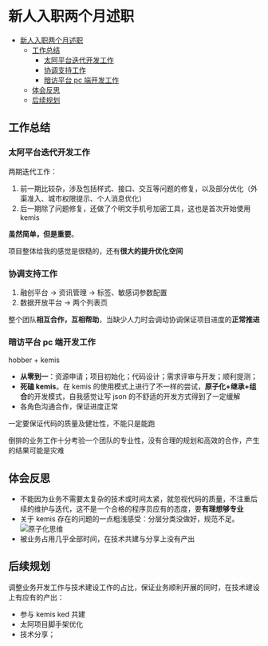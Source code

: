 # 新人入职两个月述职

<!-- TOC -->

-   [新人入职两个月述职](#新人入职两个月述职)
    -   [工作总结](#工作总结)
        -   [太阿平台迭代开发工作](#太阿平台迭代开发工作)
        -   [协调支持工作](#协调支持工作)
        -   [暗访平台 pc 端开发工作](#暗访平台-pc-端开发工作)
    -   [体会反思](#体会反思)
    -   [后续规划](#后续规划)

<!-- /TOC -->

## 工作总结

### 太阿平台迭代开发工作

两期迭代工作：

1. 前一期比较杂，涉及包括样式、接口、交互等问题的修复，以及部分优化（外渠准入、城市权限提示、个人消息优化）
2. 后一期除了问题修复，还做了个明文手机号加密工具，这也是首次开始使用 kemis

**虽然简单，但是重要**。

项目整体给我的感觉是很糙的，还有**很大的提升优化空间**

### 协调支持工作

1. 融创平台 -> 资讯管理 -> 标签、敏感词参数配置
2. 数据开放平台 -> 两个列表页

整个团队**相互合作，互相帮助**，当缺少人力时会调动协调保证项目进度的**正常推进**

### 暗访平台 pc 端开发工作

hobber + kemis

-   **从零到一**：资源申请；项目初始化；代码设计；需求评审与开发；顺利提测；
-   **死磕 kemis**。在 kemis 的使用模式上进行了不一样的尝试，**原子化+继承+组合**的开发模式，自我感觉让写 json 的不舒适的开发方式得到了一定缓解
-   各角色沟通合作，保证进度正常

一定要保证代码的质量及健壮性，不能只是能跑

倒排的业务工作十分考验一个团队的专业性，没有合理的规划和高效的合作，产生的结果可能是灾难

## 体会反思

-   不能因为业务不需要太复杂的技术或时间太紧，就忽视代码的质量，不注重后续的维护与迭代，这不是一个合格的程序员应有的态度，要**有理想够专业**
-   关于 kemis 存在的问题的一点粗浅感受：分层分类没做好，规范不足。
    ![原子化思维](https://img.ljcdn.com/beike/keen-design/docs/1588132060105.png)
-   被业务占用几乎全部时间，在技术共建与分享上没有产出

## 后续规划

调整业务开发工作与技术建设工作的占比，保证业务顺利开展的同时，在技术建设上有应有的产出：

-   参与 kemis ked 共建
-   太阿项目脚手架优化
-   技术分享；
